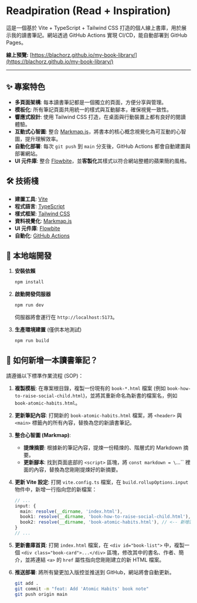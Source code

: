 # Readpiration (Read + Inspiration)

這是一個基於 Vite + TypeScript + Tailwind CSS 打造的個人線上書庫，用於展示我的讀書筆記。網站透過 GitHub Actions 實現 CI/CD，能自動部署到 GitHub Pages。

**線上預覽:** [https://blachorz.github.io/my-book-library/](https://blachorz.github.io/my-book-library/)

---

## ✨ 專案特色

*   **多頁面架構**: 每本讀書筆記都是一個獨立的頁面，方便分享與管理。
*   **模板化**: 所有筆記頁面共用統一的樣式與互動腳本，確保視覺一致性。
*   **響應式設計**: 使用 Tailwind CSS 打造，在桌面與行動裝置上都有良好的閱讀體驗。
*   **互動式心智圖**: 整合 [Markmap.js](https://markmap.js.org/)，將書本的核心概念視覺化為可互動的心智圖，提升理解效率。
*   **自動化部署**: 每次 `git push` 到 `main` 分支後，GitHub Actions 都會自動建置與部署網站。
*   **UI 元件庫**: 整合 [Flowbite](https://flowbite.com/)，並**客製化**其樣式以符合網站整體的蘋果簡約風格。

## 🛠️ 技術棧

*   **建置工具**: [Vite](https://vitejs.dev/)
*   **程式語言**: [TypeScript](https://www.typescriptlang.org/)
*   **樣式框架**: [Tailwind CSS](https://tailwindcss.com/)
*   **資料視覺化**: [Markmap.js](https://markmap.js.org/)
*   **UI 元件庫**: [Flowbite](https://flowbite.com/)
*   **自動化**: [GitHub Actions](https://github.com/features/actions)

## 🚀 本地端開發

1.  **安裝依賴**
    ```bash
    npm install
    ```

2.  **啟動開發伺服器**
    ```bash
    npm run dev
    ```
    伺服器將會運行在 `http://localhost:5173`。

3.  **生產環境建置** (僅供本地測試)
    ```bash
    npm run build
    ```

## 📖 如何新增一本讀書筆記？

請遵循以下標準作業流程 (SOP)：

1.  **複製模板**:
    在專案根目錄，複製一份現有的 `book-*.html` 檔案 (例如 `book-how-to-raise-social-child.html`)，並將其重新命名為新書的檔案名，例如 `book-atomic-habits.html`。

2.  **更新筆記內容**:
    打開新的 `book-atomic-habits.html` 檔案，將 `<header>` 與 `<main>` 標籤內的所有內容，替換為您的新讀書筆記。

3.  **整合心智圖 (Markmap)**:
    *   **提煉摘要**: 根據新的筆記內容，提煉一份精煉的、階層式的 Markdown 摘要。
    *   **更新腳本**: 找到頁面底部的 `<script>` 區塊，將 `const markdown = \`...\`` 裡面的內容，替換為您剛剛提煉好的新摘要。

4.  **更新 Vite 設定**:
    打開 `vite.config.ts` 檔案，在 `build.rollupOptions.input` 物件中，新增一行指向您的新檔案：
    ```ts
    // ...
    input: {
      main: resolve(__dirname, 'index.html'),
      book1: resolve(__dirname, 'book-how-to-raise-social-child.html'),
      book2: resolve(__dirname, 'book-atomic-habits.html'), // <-- 新增這一行
    }
    // ...
    ```

5.  **更新書庫首頁**:
    打開 `index.html` 檔案，在 `<div id="book-list">` 中，複製一個 `<div class="book-card">...</div>` 區塊，修改其中的書名、作者、簡介，並將連結 `<a>` 的 `href` 屬性指向您剛剛建立的新 HTML 檔案。

6.  **推送部署**:
    將所有變更加入版控並推送到 GitHub，網站將會自動更新。
    ```bash
    git add .
    git commit -m "feat: Add 'Atomic Habits' book note"
    git push origin main
    ```

